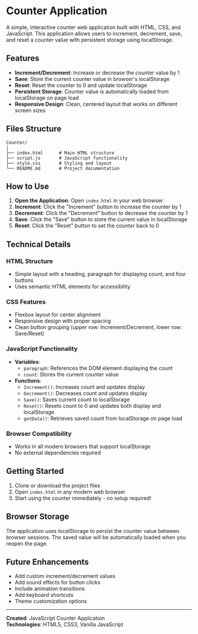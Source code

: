 # Counter Application

A simple, interactive counter web application built with HTML, CSS, and JavaScript. This application allows users to increment, decrement, save, and reset a counter value with persistent storage using localStorage.

## Features

- **Increment/Decrement**: Increase or decrease the counter value by 1
- **Save**: Store the current counter value in browser's localStorage
- **Reset**: Reset the counter to 0 and update localStorage
- **Persistent Storage**: Counter value is automatically loaded from localStorage on page load
- **Responsive Design**: Clean, centered layout that works on different screen sizes

## Files Structure

```
Counter/
│
├── index.html      # Main HTML structure
├── script.js       # JavaScript functionality
├── style.css       # Styling and layout
└── README.md       # Project documentation
```

## How to Use

1. **Open the Application**: Open `index.html` in your web browser
2. **Increment**: Click the "Increment" button to increase the counter by 1
3. **Decrement**: Click the "Decrement" button to decrease the counter by 1
4. **Save**: Click the "Save" button to store the current value in localStorage
5. **Reset**: Click the "Reset" button to set the counter back to 0

## Technical Details

### HTML Structure
- Simple layout with a heading, paragraph for displaying count, and four buttons
- Uses semantic HTML elements for accessibility

### CSS Features
- Flexbox layout for center alignment
- Responsive design with proper spacing
- Clean button grouping (upper row: Increment/Decrement, lower row: Save/Reset)

### JavaScript Functionality
- **Variables**: 
  - `paragraph`: References the DOM element displaying the count
  - `count`: Stores the current counter value
- **Functions**:
  - `Increment()`: Increases count and updates display
  - `Decrement()`: Decreases count and updates display
  - `Save()`: Saves current count to localStorage
  - `Reset()`: Resets count to 0 and updates both display and localStorage
  - `getData()`: Retrieves saved count from localStorage on page load

### Browser Compatibility
- Works in all modern browsers that support localStorage
- No external dependencies required

## Getting Started

1. Clone or download the project files
2. Open `index.html` in any modern web browser
3. Start using the counter immediately - no setup required!

## Browser Storage
The application uses localStorage to persist the counter value between browser sessions. The saved value will be automatically loaded when you reopen the page.

## Future Enhancements
- Add custom increment/decrement values
- Add sound effects for button clicks
- Include animation transitions
- Add keyboard shortcuts
- Theme customization options

---

**Created**: JavaScript Counter Application  
**Technologies**: HTML5, CSS3, Vanilla JavaScript
